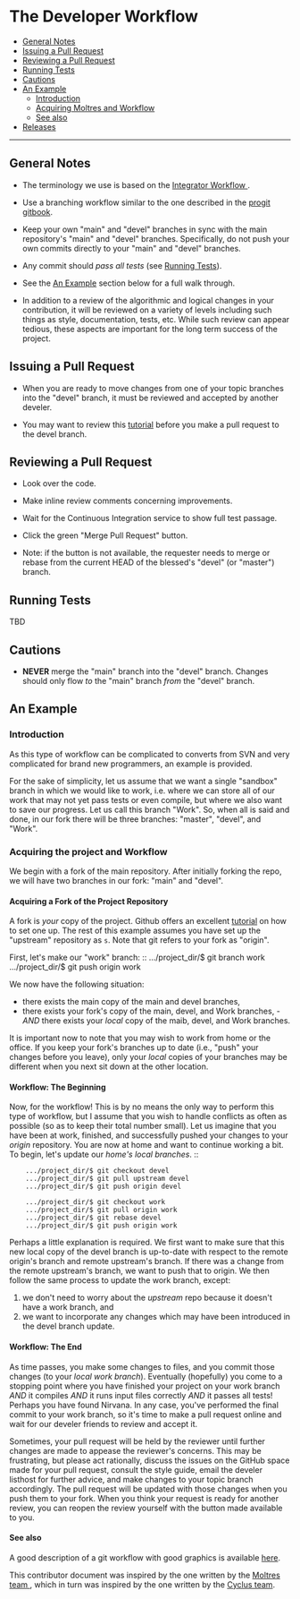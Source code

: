 # The Developer Workflow 

-   [General Notes](#general-notes)
-   [Issuing a Pull Request](#issuing-a-pull-request)
-   [Reviewing a Pull Request](#reviewing-a-pull-request)
-   [Running Tests](#running-tests)
-   [Cautions](#cautions)
-   [An Example](#an-example)
    -   [Introduction](#introduction)
    -   [Acquiring Moltres and Workflow](#acquiring-moltres-and-workflow)
    -   [See also](#see-also)
-   [Releases](#releases)

------------------------------------------------------------------------

## General Notes

-   The terminology we use is based on the
    [Integrator Workflow ](http://en.wikipedia.org/wiki/Integrator_workflow).

-   Use a branching workflow similar to the one described
    in the [progit gitbook](https://git-scm.com/book/en/v2/Git-Branching-Branching-Workflows).

-   Keep your own "main" and "devel" branches in sync with the
    main repository's "main" and "devel" branches. Specifically,
    do not push your own commits directly to your "main" and
    "devel" branches.

-   Any commit should *pass all tests* (see [Running Tests](#running-tests)).

-   See the [An Example](#an-example) section below for a full walk through.

-   In addition to a review of the algorithmic and logical changes in
    your contribution, it will be reviewed on a variety of levels
    including such things as style, documentation, tests, etc. While
    such review can appear tedious, these aspects are important for the
    long term success of the project.

## Issuing a Pull Request

-   When you are ready to move changes from one of your topic branches
    into the "devel" branch, it must be reviewed and accepted by
    another develer.

-   You may want to review this
    [tutorial](https://help.github.com/articles/using-pull-requests/)
    before you make a pull request to the devel branch.

## Reviewing a Pull Request

-   Look over the code.

-   Make inline review comments concerning improvements.

-   Wait for the Continuous Integration service to show full test
    passage.

-   Click the green "Merge Pull Request" button.

-   Note: if the button is not available, the requester needs to merge
    or rebase from the current HEAD of the blessed's "devel"
    (or "master") branch.

## Running Tests

TBD

## Cautions

-   **NEVER** merge the "main" branch into the "devel" branch.
    Changes should only flow *to* the "main" branch *from* the
    "devel" branch.

## An Example

### Introduction

As this type of workflow can be complicated to converts from SVN and
very complicated for brand new programmers, an example is provided.

For the sake of simplicity, let us assume that we want a single
"sandbox" branch in which we would like to work, i.e. where we can store
all of our work that may not yet pass tests or even compile, but where
we also want to save our progress. Let us call this branch "Work". So,
when all is said and done, in our fork there will be three branches:
"master", "devel", and "Work".

### Acquiring the project and Workflow

We begin with a fork of the main repository. After initially forking the
repo, we will have two branches in our fork: "main" and "devel".

#### Acquiring a Fork of the Project Repository

A fork is *your* copy of the project. Github offers an excellent
[tutorial](http://help.github.com/fork-a-repo/) on how to set one up.
The rest of this example assumes you have set up the "upstream"
repository as `s`. Note that git refers to your fork as
"origin".

First, let's make our "work" branch: :: .../project\_dir/\$ git branch
work .../project\_dir/\$ git push origin work

We now have the following situation: 

- there exists the main copy of the main and devel branches, 
- there exists your fork's copy of the main, devel, and Work branches, 
 -*AND* there exists your *local* copy of the maib, devel, and Work branches. 

It is important now to note that you may wish to work from home or the office.
If you keep your fork's branches up to date (i.e., "push" your changes before
you leave), only your *local* copies of your branches may be different when you
next sit down at the other location.

#### Workflow: The Beginning

Now, for the workflow! This is by no means the only way to perform this
type of workflow, but I assume that you wish to handle conflicts as
often as possible (so as to keep their total number small). Let us
imagine that you have been at work, finished, and successfully pushed
your changes to your *origin* repository. You are now at home and want
to continue working a bit. To begin, let's update our *home's local
branches*. ::

```
    .../project_dir/$ git checkout devel
    .../project_dir/$ git pull upstream devel
    .../project_dir/$ git push origin devel

    .../project_dir/$ git checkout work
    .../project_dir/$ git pull origin work
    .../project_dir/$ git rebase devel
    .../project_dir/$ git push origin work
```

Perhaps a little explanation is required. We first want to make sure
that this new local copy of the devel branch is up-to-date with
respect to the remote origin's branch and remote upstream's branch. If
there was a change from the remote upstream's branch, we want to push
that to origin. We then follow the same process to update the work
branch, except:

1.  we don't need to worry about the *upstream* repo because it doesn't
    have a work branch, and
2.  we want to incorporate any changes which may have been introduced in
    the devel branch update.

#### Workflow: The End

As time passes, you make some changes to files, and you commit those
changes (to your *local work branch*). Eventually (hopefully) you come
to a stopping point where you have finished your project on your work
branch *AND* it compiles *AND* it runs input files correctly *AND* it
passes all tests! Perhaps you have found Nirvana. In any case, you've
performed the final commit to your work branch, so it's time to make a
pull request online and wait for our develer friends to review and
accept it.

Sometimes, your pull request will be held by the reviewer until further
changes are made to appease the reviewer's concerns. This may be
frustrating, but please act rationally, discuss the issues on the GitHub
space made for your pull request, consult the
style guide,
email the develer listhost for further advice, and make changes to
your topic branch accordingly. The pull request will be updated with
those changes when you push them to your fork. When you think your
request is ready for another review, you can reopen the review yourself
with the button made available to you.

#### See also

A good description of a git workflow with good graphics is available 
[here](http://nvie.com/posts/a-successful-git-branching-model/).

This contributor document was inspired by the one written by the [Moltres team
](https://github.com/arfc/moltres), which in turn was inspired by the one
written by the [Cyclus team](https://github.com/cyclus/cyclus).
